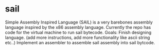 # sail
Simple Assembly Inspired Language (SAIL) is a very barebones assembly language inspired by the x86 assembly language.
Currently the repo has code for the virtual machine to run sail bytecode.
Goals:
  Finish designing language. (add more instructions, add more functionality like ascii string etc..)
  Implement an assembler to assemble sail assembly into sail bytcode.
